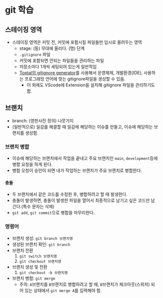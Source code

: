 # git 학습


## 스테이징 영역

- 스테이징 영역은 커밋 전, 커밋에 포함시킬 파일들만 임시로 올려두는 영역
    - stage: (동) 무대에 올리다. (명) 단계
    - `.gitignore` 파일
    - 커밋에 포함되면 안되는 파일들을 관리하는 파일
    - 저장소마다 1개씩 세팅되어 있는게 일반적임
    - [Toptal의 gitignore generator](https://www.toptal.com/developers/gitignore/api/windows,intellij,visualstudiocode,visualstudio)를 사용해서 운영체제, 개발환경(IDE), 사용하는 프로그래밍 언어에 맞는 gitignore파일을 생성할 수 있음.
      - 이 외에도 VScode에 Extension을 설치해 gitignore 파일을 관리하기도 함.


## 브랜치

  - branch: (영한사전 정의) 나뭇가지
  - (일반적으로) 일감를 해결할 때 일감에 해당하는 이슈를 만들고, 이슈에 해당하는 브랜치를 생성함.


### 브랜치 병합

  - 이슈에 해당하는 브랜치에서 작업을 끝내고 주요 브랜치인 `main`, `development`등에 병합 요청을 하게 된다.
  - 병합 오청이 승인이 되면 내가 작업하는 브랜치가 주요 브랜치로 병합한다.


#### 충돌

  - 두 브랜치에서 같은 코드를 수정한 후, 병합하려고 할 때 발생한다.
  - 충돌이 발생하면, 충돌이 발생한 파일을 열어서 최종적으로 남기고 싶은 코드만 남긴다.(특수 문자는 삭제)
  - `git add`, `git commit`으로 병합을 마무리한다.


### 명령어

  - 브랜치 생성: `git branch 브랜치명`
  - 생성된 브랜치 확인: `git branch`
  - 브랜치 전환
    1. `git switch 브랜치명`
    2. `git checkout 브랜치명`
  - 브랜치 생성 및 전환
    1. `git checkout -b 브랜치명`
  - 브랜치 병합: `git merge`
    - 주의: `A`브랜치를 `B`브랜치로 병합하려고 할 때, `B`브랜치가 체크아웃(스위치) 되어 있는 상태에서 `git merge A`를 입력해야 함.
    
    